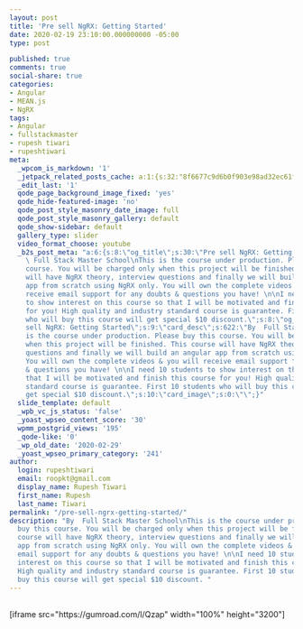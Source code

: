 ```yaml
---
layout: post
title: 'Pre sell NgRX: Getting Started'
date: 2020-02-19 23:10:00.000000000 -05:00
type: post

published: true
comments: true
social-share: true
categories:
- Angular
- MEAN.js
- NgRX
tags:
- Angular
- fullstackmaster
- rupesh tiwari
- rupeshtiwari
meta:
  _wpcom_is_markdown: '1'
  _jetpack_related_posts_cache: a:1:{s:32:"8f6677c9d6b0f903e98ad32ec61f8deb";a:2:{s:7:"expires";i:1611328280;s:7:"payload";a:3:{i:0;a:1:{s:2:"id";i:3308;}i:1;a:1:{s:2:"id";i:850;}i:2;a:1:{s:2:"id";i:2912;}}}}
  _edit_last: '1'
  qode_page_background_image_fixed: 'yes'
  qode_hide-featured-image: 'no'
  qode_post_style_masonry_date_image: full
  qode_post_style_masonry_gallery: default
  qode_show-sidebar: default
  gallery_type: slider
  video_format_choose: youtube
  _b2s_post_meta: "a:6:{s:8:\"og_title\";s:30:\"Pre sell NgRX: Getting Started\";s:7:\"og_desc\";s:622:\"By
    \ Full Stack Master School\nThis is the course under production. Please buy this
    course. You will be charged only when this project will be finished. This course
    will have NgRX theory, interview questions and finally we will build an angular
    app from scratch using NgRX only. You will own the complete videos & you will
    receive email support for any doubts & questions you have! \n\nI need 10 students
    to show interest on this course so that I will be motivated and finish this course
    for you! High quality and industry standard course is guarantee. First 10 students
    who will buy this course will get special $10 discount.\";s:8:\"og_image\";s:0:\"\";s:10:\"card_title\";s:30:\"Pre
    sell NgRX: Getting Started\";s:9:\"card_desc\";s:622:\"By  Full Stack Master School\nThis
    is the course under production. Please buy this course. You will be charged only
    when this project will be finished. This course will have NgRX theory, interview
    questions and finally we will build an angular app from scratch using NgRX only.
    You will own the complete videos & you will receive email support for any doubts
    & questions you have! \n\nI need 10 students to show interest on this course so
    that I will be motivated and finish this course for you! High quality and industry
    standard course is guarantee. First 10 students who will buy this course will
    get special $10 discount.\";s:10:\"card_image\";s:0:\"\";}"
  slide_template: default
  _wpb_vc_js_status: 'false'
  _yoast_wpseo_content_score: '30'
  wpmm_postgrid_views: '195'
  _qode-like: '0'
  _wp_old_date: '2020-02-29'
  _yoast_wpseo_primary_category: '241'
author:
  login: rupeshtiwari
  email: roopkt@gmail.com
  display_name: Rupesh Tiwari
  first_name: Rupesh
  last_name: Tiwari
permalink: "/pre-sell-ngrx-getting-started/"
description: "By  Full Stack Master School\nThis is the course under production. Please
  buy this course. You will be charged only when this project will be finished. This
  course will have NgRX theory, interview questions and finally we will build an angular
  app from scratch using NgRX only. You will own the complete videos & you will receive
  email support for any doubts & questions you have! \n\nI need 10 students to show
  interest on this course so that I will be motivated and finish this course for you!
  High quality and industry standard course is guarantee. First 10 students who will
  buy this course will get special $10 discount. "
---
```

<p><!-- wp:shortcode --><br />
[iframe src="https://gumroad.com/l/Qzap" width="100%" height="3200"]<br />
<!-- /wp:shortcode --></p>
